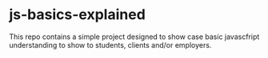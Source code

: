 # js-basics-explained

This repo contains a simple project designed to show case basic javascfript understanding to show to students, clients and/or employers.
